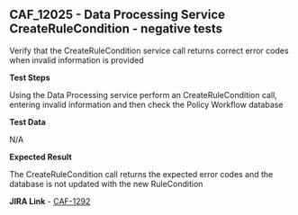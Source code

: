 ## CAF_12025 - Data Processing Service CreateRuleCondition - negative tests ##

Verify that the CreateRuleCondition service call returns correct error codes when invalid information is provided

**Test Steps**

Using the Data Processing service perform an CreateRuleCondition call, entering invalid information and then check the Policy Workflow database

**Test Data**

N/A

**Expected Result**

The CreateRuleCondition call returns the expected error codes and the database is not updated with the new RuleCondition

**JIRA Link** - [CAF-1292](https://jira.autonomy.com/browse/CAF-1292)
